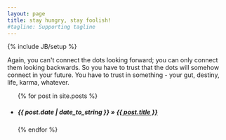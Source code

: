 ```yaml
---
layout: page
title: stay hungry, stay foolish!
#tagline: Supporting tagline
---
```

{% include JB/setup %}

Again, you can't connect the dots looking forward; you can only connect them looking backwards. So you have to trust that the dots will somehow connect in your future. You have to trust in something - your gut, destiny, life, karma, whatever.


<ul class="posts">
  {% for post in site.posts %}
    <h5><li><span>{{ post.date | date_to_string }}</span> &raquo; <a href="{{ BASE_PATH }}{{ post.url }}">{{ post.title }}</a></li></h5>
  {% endfor %}
</ul>


